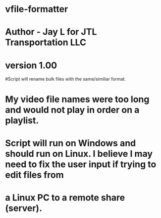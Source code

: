 # vfile-formatter
# Author - Jay L for JTL Transportation LLC
# version 1.00

#Script will rename bulk files with the same/similiar format. 
# My video file names were too long and would not play in order on a playlist.
# Script will run on Windows and should run on Linux. I believe I may need to fix the user input if trying to edit files from
# a Linux PC to a remote share (server). 
